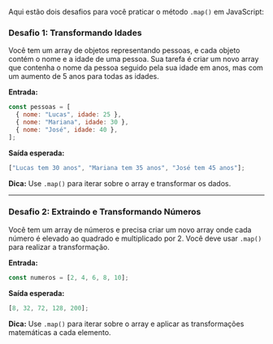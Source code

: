 Aqui estão dois desafios para você praticar o método `.map()` em JavaScript:

### Desafio 1: Transformando Idades

Você tem um array de objetos representando pessoas, e cada objeto contém o nome e a idade de uma pessoa. Sua tarefa é criar um novo array que contenha o nome da pessoa seguido pela sua idade em anos, mas com um aumento de 5 anos para todas as idades.

**Entrada:**

```js
const pessoas = [
  { nome: "Lucas", idade: 25 },
  { nome: "Mariana", idade: 30 },
  { nome: "José", idade: 40 },
];
```

**Saída esperada:**

```js
["Lucas tem 30 anos", "Mariana tem 35 anos", "José tem 45 anos"];
```

**Dica:** Use `.map()` para iterar sobre o array e transformar os dados.

---

### Desafio 2: Extraindo e Transformando Números

Você tem um array de números e precisa criar um novo array onde cada número é elevado ao quadrado e multiplicado por 2. Você deve usar `.map()` para realizar a transformação.

**Entrada:**

```js
const numeros = [2, 4, 6, 8, 10];
```

**Saída esperada:**

```js
[8, 32, 72, 128, 200];
```

**Dica:** Use `.map()` para iterar sobre o array e aplicar as transformações matemáticas a cada elemento.
